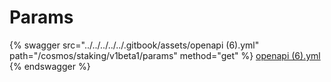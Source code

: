 # Params

{% swagger src="../../../../../.gitbook/assets/openapi (6).yml" path="/cosmos/staking/v1beta1/params" method="get" %}
[openapi (6).yml](<../../../../../.gitbook/assets/openapi (6).yml>)
{% endswagger %}
